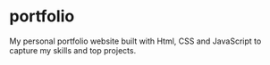 # portfolio
My personal portfolio website built with Html, CSS and JavaScript to capture my skills and top projects.
